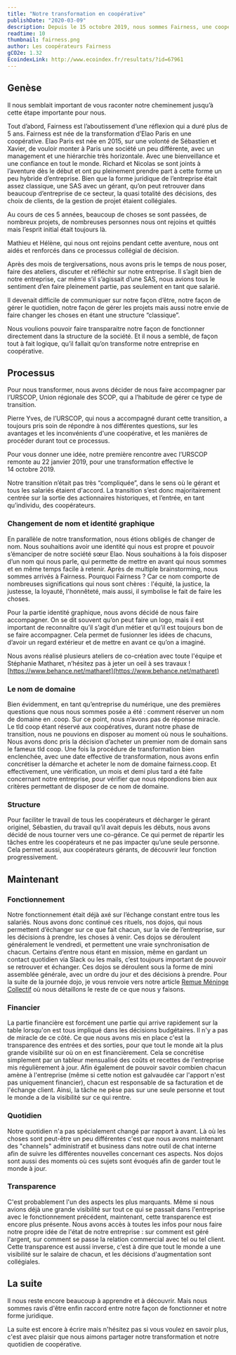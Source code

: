 ```yaml
---
title: "Notre transformation en coopérative"
publishDate: "2020-03-09"
description: Depuis le 15 octobre 2019, nous sommes Fairness, une coopérative de 6 personnes. Voici notre cheminement.
readtime: 10
thumbnail: fairness.png
author: Les coopérateurs Fairness
gCO2e: 1.32
EcoindexLink: http://www.ecoindex.fr/resultats/?id=67961
---
```


## Genèse 
Il nous semblait important de vous raconter notre cheminement jusqu’à cette étape importante pour nous.

Tout d’abord, Fairness est l’aboutissement d’une réflexion qui a duré plus de 5 ans. Fairness est née de la transformation d’Elao Paris en une coopérative.
Elao Paris est née en 2015, sur une volonté de Sébastien et Xavier, de vouloir monter à Paris une société un peu différente, avec un management et une hiérarchie très horizontale. Avec une bienveillance et une confiance en tout le monde.
Richard et Nicolas se sont joints à l’aventure dès le début et ont pu pleinement prendre part à cette forme un peu hybride d’entreprise.
Bien que la forme juridique de l’entreprise était assez classique, une SAS avec un gérant, qu’on peut retrouver dans beaucoup d’entreprise de ce secteur, la quasi totalité des décisions, des choix de clients, de la gestion de projet étaient collégiales.

Au cours de ces 5 années, beaucoup de choses se sont passées, de nombreux projets, de nombreuses personnes nous ont rejoins et quittés mais l’esprit initial était toujours là.

Mathieu et Hélène, qui nous ont rejoins pendant cette aventure, nous ont aidés et renforcés dans ce processus collégial de décision.

Après des mois de tergiversations, nous avons pris le temps de nous poser, faire des ateliers, discuter et réfléchir sur notre entreprise. Il s’agit bien de notre entreprise, car même s’il s’agissait d’une SAS, nous avions tous le sentiment d’en faire pleinement partie, pas seulement en tant que salarié.

Il devenait difficile de communiquer sur notre façon d’être, notre façon de gérer le quotidien, notre façon de gérer les projets mais aussi notre envie de faire changer les choses en étant une structure “classique”. 

Nous voulions pouvoir faire transparaitre notre façon de fonctionner directement dans la structure de la société. Et il nous a semblé, de façon tout à fait logique, qu’il fallait qu’on transforme notre entreprise en coopérative.

## Processus

Pour nous transformer, nous avons décider de nous faire accompagner par l’URSCOP, Union régionale des SCOP, qui a l’habitude de gérer ce type de transition.

Pierre Yves, de l’URSCOP, qui nous a accompagné durant cette transition, a toujours pris soin de répondre à nos différentes questions, sur les avantages et les inconvénients d'une coopérative, et les manières de procéder durant tout ce processus.

Pour vous donner une idée, notre première rencontre avec l’URSCOP remonte au 22&nbsp;janvier&nbsp;2019, pour une transformation effective le 14&nbsp;octobre&nbsp;2019.

Notre transition n’était pas très “compliquée”, dans le sens où le gérant et tous les salariés étaient d'accord.
La transition s’est donc majoritairement centrée sur la sortie des actionnaires historiques, et l’entrée, en tant qu’individu, des coopérateurs.


### Changement de nom et identité graphique

En parallèle de notre transformation, nous étions obligés de changer de nom. Nous souhaitions avoir une identité qui nous est propre et pouvoir s’émanciper de notre société sœur Elao.
Nous souhaitions à la fois disposer d’un nom qui nous parle, qui permette de mettre en avant qui nous sommes et en même temps facile à retenir.
Après de multiple brainstorming, nous sommes arrivés à Fairness.
Pourquoi Fairness ? Car ce nom comporte de nombreuses significations qui nous sont chères : l'équité, la justice, la justesse, la loyauté, l'honnêteté, mais aussi, il symbolise le fait de faire les choses.

Pour la partie identité graphique, nous avons décidé de nous faire accompagner. On se dit souvent qu’on peut faire un logo, mais il est important de reconnaître qu’il s’agit d’un métier et qu’il est toujours bon de se faire accompagner. Cela permet de fusionner les idées de chacuns, d’avoir un regard extérieur et de mettre en avant ce qu’on a imaginé.

Nous avons réalisé plusieurs ateliers de co-création avec toute l'équipe et Stéphanie Matharet, n’hésitez pas à jeter un oeil à ses travaux ! [https://www.behance.net/matharet](https://www.behance.net/matharet)

### Le nom de domaine

Bien évidemment, en tant qu’entreprise du numérique, une des premières questions que nous nous sommes posée a été : comment réserver un nom de domaine en .coop.
Sur ce point, nous n’avons pas de réponse miracle. Le tld coop étant réservé aux coopératives, durant notre phase de transition, nous ne pouvions en disposer au moment où nous le souhaitions.
Nous avons donc pris la décision d’acheter un premier nom de domain sans le fameux tld coop. Une fois la procédure de transformation bien enclenchée, avec une date effective de transformation, nous avons enfin concrétiser la démarche et acheter le nom de domaine fairness.coop. Et effectivement, une vérification, un mois et demi plus tard a été faite concernant notre entreprise, pour vérifier que nous répondions bien aux critères permettant de disposer de ce nom de domaine.

### Structure

Pour faciliter le travail de tous les coopérateurs et décharger le gérant originel, Sébastien, du travail qu’il avait depuis les débuts, nous avons décidé de nous tourner vers une co-gérance. Ce qui permet de répartir les tâches entre les coopérateurs et ne pas impacter qu’une seule personne. Cela permet aussi, aux coopérateurs gérants, de découvrir leur fonction progressivement.

## Maintenant

### Fonctionnement

Notre fonctionnement était déjà axé sur l’échange constant entre tous les salariés. Nous avons donc continué ces rituels, nos dojos, qui nous permettent d’échanger sur ce que fait chacun, sur la vie de l’entreprise, sur les décisions à prendre, les choses à venir.
Ces dojos se déroulent généralement le vendredi, et permettent une vraie synchronisation de chacun.
Certains d’entre nous étant en mission, même en gardant un contact quotidien via Slack ou les mails, c’est toujours important de pouvoir se retrouver et échanger.
Ces dojos se déroulent sous la forme de mini assemblée générale, avec un ordre du jour et des décisions à prendre.
Pour la suite de la journée dojo, je vous renvoie vers notre article [Remue Méninge Collectif](/blog/2019/remue-meninges-collectif.html) où nous détaillons le reste de ce que nous y faisons.

### Financier

La partie financière est forcément une partie qui arrive rapidement sur la table lorsqu'on est tous impliqué dans les décisions budgétaires.
Il n'y a pas de miracle de ce côté. Ce que nous avons mis en place c'est la transparence des entrées et des sorties, pour que tout le monde ait la plus grande visibilité sur où on en est financièrement.
Cela se concrétise simplement par un tableur mensualisé des coûts et recettes de l'entreprise mis régulièrement à jour.
Afin également de pouvoir savoir combien chacun amène à l'entreprise (même si cette notion est galvaudée car l'apport n'est pas uniquement financier), chacun est responsable de sa facturation et de l'échange client. Ainsi, la tâche ne pèse pas sur une seule personne et tout le monde a de la visibilité sur ce qui rentre.

### Quotidien

Notre quotidien n'a pas spécialement changé par rapport à avant. Là où les choses sont peut-être un peu différentes c'est que nous avons maintenant des "channels" administratif et business dans notre outil de chat interne afin de suivre les différentes nouvelles concernant ces aspects.
Nos dojos sont aussi des moments où ces sujets sont évoqués afin de garder tout le monde à jour.

### Transparence

C'est probablement l'un des aspects les plus marquants. Même si nous avions déjà une grande visibilité sur tout ce qui se passait dans l'entreprise avec le fonctionnement précédent, maintenant, cette transparence est encore plus présente.
Nous avons accès à toutes les infos pour nous faire notre propre idée de l'état de notre entreprise : sur comment est géré l'argent, sur comment se passe la relation commercial avec tel ou tel client.
Cette transparence est aussi inverse, c'est à dire que tout le monde a une visibilité sur le salaire de chacun, et les décisions d'augmentation sont collégiales. 

## La suite

Il nous reste encore beaucoup à apprendre et à découvrir. Mais nous sommes ravis d'être enfin raccord entre notre façon de fonctionner et notre forme juridique.

La suite est encore à écrire mais n'hésitez pas si vous voulez en savoir plus, c'est avec plaisir que nous aimons partager notre transformation et notre quotidien de coopérative.
